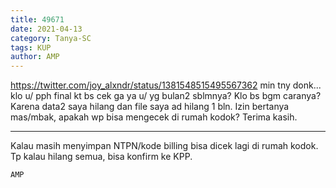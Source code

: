 ```yaml
---
title: 49671
date: 2021-04-13
category: Tanya-SC
tags: KUP
author: AMP
---
```


https://twitter.com/joy_alxndr/status/1381548515495567362 min tny donk... klo u/ pph final kt bs cek ga ya u/ yg bulan2 sblmnya? Klo bs bgm caranya? Karena data2 saya hilang dan file saya ad hilang 1 bln. Izin bertanya mas/mbak, apakah wp bisa mengecek di rumah kodok? Terima kasih.

---

Kalau masih menyimpan NTPN/kode billing bisa dicek lagi di rumah kodok. Tp kalau hilang semua, bisa konfirm ke KPP.

`AMP`
